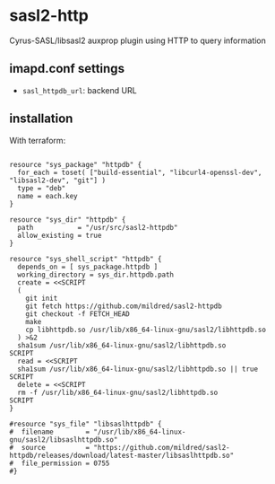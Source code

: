 # sasl2-http

Cyrus-SASL/libsasl2 auxprop plugin using HTTP to query information

imapd.conf settings
-------------------

- `sasl_httpdb_url`: backend URL

installation
------------

With terraform:

```hcl

resource "sys_package" "httpdb" {
  for_each = toset( ["build-essential", "libcurl4-openssl-dev", "libsasl2-dev", "git"] )
  type = "deb"
  name = each.key
}

resource "sys_dir" "httpdb" {
  path           = "/usr/src/sasl2-httpdb"
  allow_existing = true
}

resource "sys_shell_script" "httpdb" {
  depends_on = [ sys_package.httpdb ]
  working_directory = sys_dir.httpdb.path
  create = <<SCRIPT
  (
    git init
    git fetch https://github.com/mildred/sasl2-httpdb
    git checkout -f FETCH_HEAD
    make
    cp libhttpdb.so /usr/lib/x86_64-linux-gnu/sasl2/libhttpdb.so
  ) >&2
  sha1sum /usr/lib/x86_64-linux-gnu/sasl2/libhttpdb.so
SCRIPT
  read = <<SCRIPT
  sha1sum /usr/lib/x86_64-linux-gnu/sasl2/libhttpdb.so || true
SCRIPT
  delete = <<SCRIPT
  rm -f /usr/lib/x86_64-linux-gnu/sasl2/libhttpdb.so
SCRIPT
}

#resource "sys_file" "libsaslhttpdb" {
#  filename        = "/usr/lib/x86_64-linux-gnu/sasl2/libsaslhttpdb.so"
#  source          = "https://github.com/mildred/sasl2-httpdb/releases/download/latest-master/libsaslhttpdb.so"
#  file_permission = 0755
#}

```
